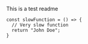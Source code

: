 This is a test readme

```JSX
const slowFunction = () => {
  // Very slow function
  return "John Doe";
}
```
